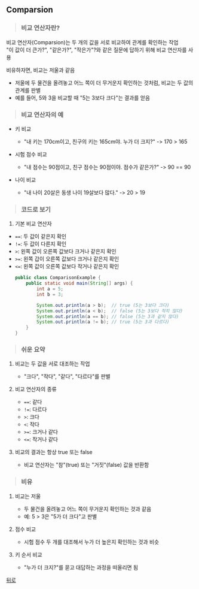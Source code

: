 ## Comparsion
> ### 비교 연산자란?
비교 연산자(Comparsion)는 두 개의 값을 서로 비교하여 관계를 확인하는 작업</br>
"이 값이 더 큰가?", "같은가?", "작은가"?와 같은 질문에 답하기 위해 비교 연산자를 사용

비유하자면, 비교는 저울과 같음
- 저울에 두 물건을 올려놓고 어느 쪽이 더 무거운지 확인하는 것처럼, 비교는 두 값의 관계를 판별
- 예를 들어, 5와 3을 비교할 때 "5는 3보다 크다"는 결과를 얻음

> ### 비교 연산자의 예
- 키 비교
    - "내 키는 170cm이고, 친구의 키는 165cm야. 누가 더 크지?" -> 170 > 165

- 시험 점수 비교
    - "내 점수는 90점이고, 친구 점수는 90점이야. 점수가 같은가?" -> 90 == 90

- 나이 비교
    - "내 나이 20살은 동생 나이 19살보다 많다." -> 20 > 19

> ### 코드로 보기
1. 기본 비교 연산자
- `==`: 두 값이 같은지 확인
- `!=`: 두 값이 다른지 확인
- `>`: 왼쪽 값이 오른쪽 값보다 크거나 같은지 확인
- `>=`: 왼쪽 갑이 오른쪽 값보다 크거나 같은지 확인
- `<=`: 왼쪽 값이 오른쪽 값보다 작거나 같은지 확인
    ```java
    public class ComparisonExample {
        public static void main(String[] args) {
            int a = 5;
            int b = 3;

            System.out.println(a > b);  // true (5는 3보다 크다)
            System.out.println(a < b);  // false (5는 3보다 작지 않다)
            System.out.println(a == b); // false (5는 3과 같지 않다)
            System.out.println(a != b); // true (5는 3과 다르다)
        }
    }
    ```

> ### 쉬운 요약
1. 비교는 두 값을 서로 대조하는 작업
    - "크다", "작다", "같다", "다르다"를 판별

2. 비교 연산자의 종류
    - `==`: 같다
    - `!=`: 다르다
    - `>`: 크다
    - `<`: 작다
    - `>=`: 크거나 같다
    - `<=`: 작거나 같다

3. 비교의 결과는 항상 true 또는 false
    - 비교 연산자는 "참"(true) 또는 "거짓"(false) 값을 반환함

> ### 비유
1. 비교는 저울
    - 두 물건을 올려놓고 어느 쪽이 무거운지 확인하는 것과 같음
    - 예: 5 > 3은 "5가 더 크다"고 판별

2. 점수 비교
    - 시험 점수 두 개를 대조해서 누가 더 높은지 확인하는 것과 비슷

3. 키 순서 비교
    - "누가 더 크지?"를 묻고 대답하는 과정을 떠올리면 됨

[뒤로](java.md)